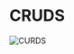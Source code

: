 # CRUDS
![CURDS](https://user-images.githubusercontent.com/112069422/230431481-201b7806-2f73-46d3-9b88-1795273694a9.png)
